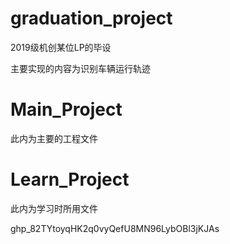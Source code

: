 # graduation_project

2019级机创某位LP的毕设

主要实现的内容为识别车辆运行轨迹

# Main_Project

此内为主要的工程文件

# Learn_Project

此内为学习时所用文件

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
